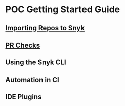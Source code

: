 # POC Getting Started Guide

## [Importing Repos to Snyk](importing-repos.md)

## [PR Checks](pr-checks.md)

## Using the Snyk CLI

## Automation in CI

## IDE Plugins
